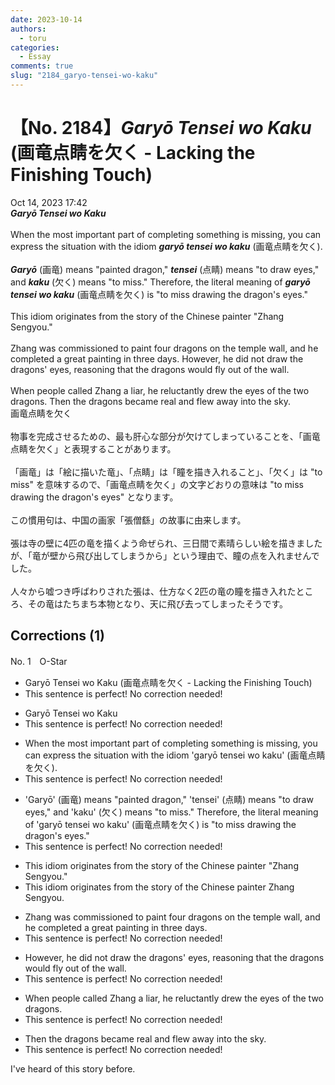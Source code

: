 ```yaml
---
date: 2023-10-14
authors:
  - toru
categories:
  - Essay
comments: true
slug: "2184_garyo-tensei-wo-kaku"
---
```


# 【No. 2184】<strong><em>Garyō Tensei wo Kaku</strong></em> (画竜点睛を欠く - Lacking the Finishing Touch)
<div class="date">Oct 14, 2023 17:42</div>
<div id="post"><div id="body_show_ori">
<strong><em>Garyō Tensei wo Kaku</strong></em><br/><br/>When the most important part of completing something is missing, you can express the situation with the idiom <strong><em>garyō tensei wo kaku</em></strong> (画竜点睛を欠く).<br/><br/><strong><em>Garyō</em></strong> (画竜) means "painted dragon," <strong><em>tensei</em></strong> (点睛) means "to draw eyes," and <strong><em>kaku</em></strong> (欠く) means "to miss." Therefore, the literal meaning of <strong><em>garyō tensei wo kaku</em></strong> (画竜点睛を欠く) is "to miss drawing the dragon's eyes."<br/><br/> This idiom originates from the story of the Chinese painter "Zhang Sengyou."<br/><br/>Zhang was commissioned to paint four dragons on the temple wall, and he completed a great painting in three days. However, he did not draw the dragons' eyes, reasoning that the dragons would fly out of the wall.<br/><br/>When people called Zhang a liar, he reluctantly drew the eyes of the two dragons. Then the dragons became real and flew away into the sky.
</div></div>

<!-- more -->

<div id="post_ja"><div id="body_show_mo">
画竜点睛を欠く<br/><br/>物事を完成させるための、最も肝心な部分が欠けてしまっていることを、「画竜点睛を欠く」と表現することがあります。<br/><br/>「画竜」は「絵に描いた竜」、「点睛」は「瞳を描き入れること」、「欠く」は "to miss" を意味するので、「画竜点睛を欠く」の文字どおりの意味は "to miss drawing the dragon's eyes" となります。<br/><br/>この慣用句は、中国の画家「張僧繇」の故事に由来します。<br/><br/>張は寺の壁に4匹の竜を描くよう命ぜられ、三日間で素晴らしい絵を描きましたが、「竜が壁から飛び出してしまうから」という理由で、瞳の点を入れませんでした。<br/><br/>人々から嘘つき呼ばわりされた張は、仕方なく2匹の竜の瞳を描き入れたところ、その竜はたちまち本物となり、天に飛び去ってしまったそうです。
</div></div>

## Corrections (1)
<div id="block"><div class="first_name"> No. 1　<span class="just_name">O-Star</span></div><div id="block2">
<ul class="correction_field">
<li class="incorrect">Garyō Tensei wo Kaku (画竜点睛を欠く - Lacking the Finishing Touch)</li>
<li class="corrected perfect">This sentence is perfect! No correction needed!</li>
</ul>
<ul class="correction_field">
<li class="incorrect">Garyō Tensei wo Kaku</li>
<li class="corrected perfect">This sentence is perfect! No correction needed!</li>
</ul>
<ul class="correction_field">
<li class="incorrect">When the most important part of completing something is missing, you can express the situation with the idiom 'garyō tensei wo kaku' (画竜点睛を欠く).</li>
<li class="corrected perfect">This sentence is perfect! No correction needed!</li>
</ul>
<ul class="correction_field">
<li class="incorrect">'Garyō' (画竜) means "painted dragon," 'tensei' (点睛) means "to draw eyes," and 'kaku' (欠く) means "to miss." Therefore, the literal meaning of 'garyō tensei wo kaku' (画竜点睛を欠く) is "to miss drawing the dragon's eyes."</li>
<li class="corrected perfect">This sentence is perfect! No correction needed!</li>
</ul>
<ul class="correction_field">
<li class="incorrect">This idiom originates from the story of the Chinese painter "Zhang Sengyou."</li>
<li class="corrected correct">
This idiom originates from the story of the Chinese painter <span class="f_bold">Zhang Sengyou.</span>
</li>
</ul>
<ul class="correction_field">
<li class="incorrect">Zhang was commissioned to paint four dragons on the temple wall, and he completed a great painting in three days.</li>
<li class="corrected perfect">This sentence is perfect! No correction needed!</li>
</ul>
<ul class="correction_field">
<li class="incorrect">However, he did not draw the dragons' eyes, reasoning that the dragons would fly out of the wall.</li>
<li class="corrected perfect">This sentence is perfect! No correction needed!</li>
</ul>
<ul class="correction_field">
<li class="incorrect">When people called Zhang a liar, he reluctantly drew the eyes of the two dragons.</li>
<li class="corrected perfect">This sentence is perfect! No correction needed!</li>
</ul>
<ul class="correction_field">
<li class="incorrect">Then the dragons became real and flew away into the sky.</li>
<li class="corrected perfect">This sentence is perfect! No correction needed!</li>
</ul>
<p class="comment_small">
 I've heard of this story before.
</p>

</div></div>
